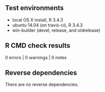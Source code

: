 ## Test environments
* local OS X install, R 3.4.3
* ubuntu 14.04 (on travis-ci), R 3.4.3
* win-builder (devel, release, and oldrelease)

## R CMD check results

0 errors | 0 warnings | 0 notes

## Reverse dependencies

There are no reverse dependencies.
